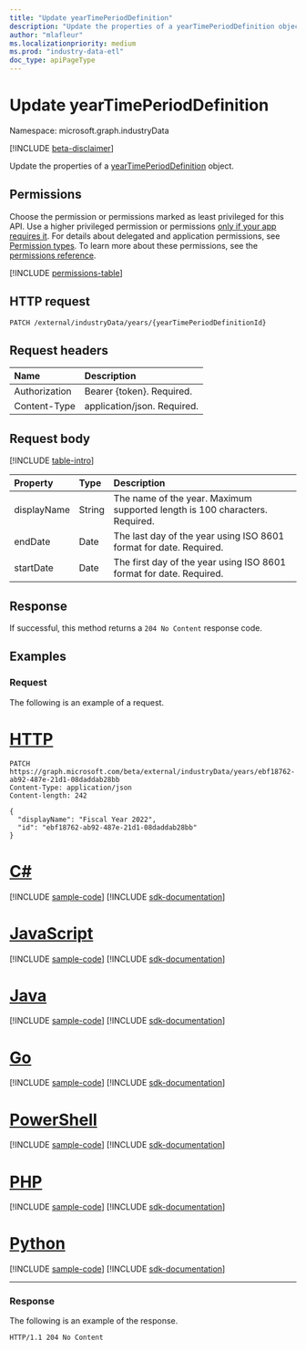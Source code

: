 ```yaml
---
title: "Update yearTimePeriodDefinition"
description: "Update the properties of a yearTimePeriodDefinition object."
author: "mlafleur"
ms.localizationpriority: medium
ms.prod: "industry-data-etl"
doc_type: apiPageType
---
```


# Update yearTimePeriodDefinition

Namespace: microsoft.graph.industryData

[!INCLUDE [beta-disclaimer](../../includes/beta-disclaimer.md)]

Update the properties of a [yearTimePeriodDefinition](../resources/industrydata-yeartimeperioddefinition.md) object.

## Permissions

Choose the permission or permissions marked as least privileged for this API. Use a higher privileged permission or permissions [only if your app requires it](/graph/permissions-overview#best-practices-for-using-microsoft-graph-permissions). For details about delegated and application permissions, see [Permission types](/graph/permissions-overview#permission-types). To learn more about these permissions, see the [permissions reference](/graph/permissions-reference).

<!-- { "blockType": "permissions", "name": "industrydata_yeartimeperioddefinition_update" } -->
[!INCLUDE [permissions-table](../includes/permissions/industrydata-yeartimeperioddefinition-update-permissions.md)]

## HTTP request

<!-- {
  "blockType": "ignored"
}
-->

```http
PATCH /external/industryData/years/{yearTimePeriodDefinitionId}
```

## Request headers

| Name          | Description                 |
| :------------ | :-------------------------- |
| Authorization | Bearer {token}. Required.   |
| Content-Type  | application/json. Required. |

## Request body

[!INCLUDE [table-intro](../../includes/update-property-table-intro.md)]

| Property    | Type   | Description                                                                 |
| :---------- | :----- | :-------------------------------------------------------------------------- |
| displayName | String | The name of the year. Maximum supported length is 100 characters. Required. |
| endDate     | Date   | The last day of the year using ISO 8601 format for date. Required.          |
| startDate   | Date   | The first day of the year using ISO 8601 format for date. Required.         |

## Response

If successful, this method returns a `204 No Content` response code.

## Examples

### Request

The following is an example of a request.

# [HTTP](#tab/http)
<!-- {
  "blockType": "request",
  "name": "update_yeartimeperioddefinition",
  "sampleKeys": ["ebf18762-ab92-487e-21d1-08daddab28bb"]
}
-->

```http
PATCH https://graph.microsoft.com/beta/external/industryData/years/ebf18762-ab92-487e-21d1-08daddab28bb
Content-Type: application/json
Content-length: 242

{
  "displayName": "Fiscal Year 2022",
  "id": "ebf18762-ab92-487e-21d1-08daddab28bb"
}
```

# [C#](#tab/csharp)
[!INCLUDE [sample-code](../includes/snippets/csharp/update-yeartimeperioddefinition-csharp-snippets.md)]
[!INCLUDE [sdk-documentation](../includes/snippets/snippets-sdk-documentation-link.md)]

# [JavaScript](#tab/javascript)
[!INCLUDE [sample-code](../includes/snippets/javascript/update-yeartimeperioddefinition-javascript-snippets.md)]
[!INCLUDE [sdk-documentation](../includes/snippets/snippets-sdk-documentation-link.md)]

# [Java](#tab/java)
[!INCLUDE [sample-code](../includes/snippets/java/update-yeartimeperioddefinition-java-snippets.md)]
[!INCLUDE [sdk-documentation](../includes/snippets/snippets-sdk-documentation-link.md)]

# [Go](#tab/go)
[!INCLUDE [sample-code](../includes/snippets/go/update-yeartimeperioddefinition-go-snippets.md)]
[!INCLUDE [sdk-documentation](../includes/snippets/snippets-sdk-documentation-link.md)]

# [PowerShell](#tab/powershell)
[!INCLUDE [sample-code](../includes/snippets/powershell/update-yeartimeperioddefinition-powershell-snippets.md)]
[!INCLUDE [sdk-documentation](../includes/snippets/snippets-sdk-documentation-link.md)]

# [PHP](#tab/php)
[!INCLUDE [sample-code](../includes/snippets/php/update-yeartimeperioddefinition-php-snippets.md)]
[!INCLUDE [sdk-documentation](../includes/snippets/snippets-sdk-documentation-link.md)]

# [Python](#tab/python)
[!INCLUDE [sample-code](../includes/snippets/python/update-yeartimeperioddefinition-python-snippets.md)]
[!INCLUDE [sdk-documentation](../includes/snippets/snippets-sdk-documentation-link.md)]

---

### Response

The following is an example of the response.

<!-- {
  "blockType": "response",
  "truncated": true
}
-->

```http
HTTP/1.1 204 No Content
```
